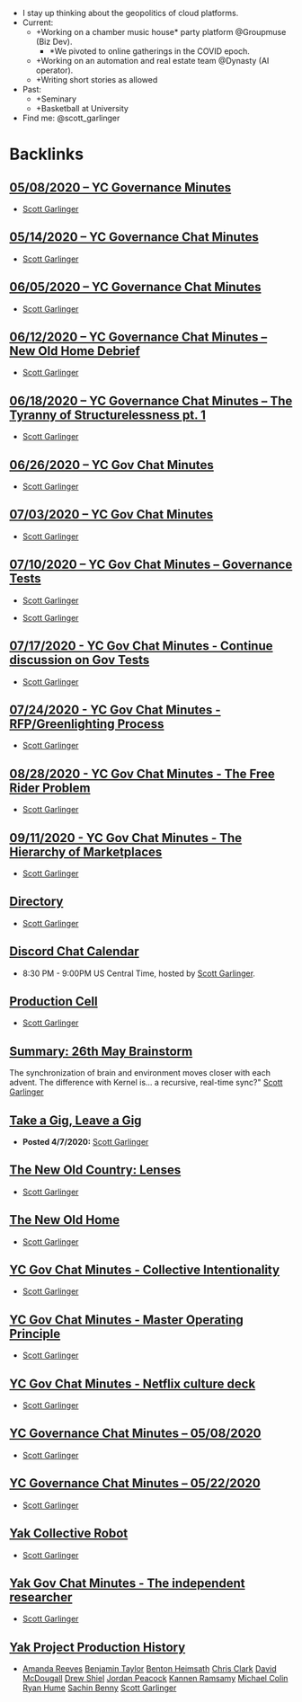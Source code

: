 - I stay up thinking about the geopolitics of cloud platforms.
- Current:
    - +Working on a chamber music house* party platform @Groupmuse (Biz Dev).
        - *We pivoted to online gatherings in the COVID epoch.
    - +Working on an automation and real estate team @Dynasty (AI operator).
    - +Writing short stories as allowed
- Past:
    - +Seminary
    - +Basketball at University
- Find me: @scott_garlinger

# Backlinks
## [05/08/2020 – YC Governance Minutes](<05/08/2020 – YC Governance Minutes.md>)
- [Scott Garlinger](<Scott Garlinger.md>)

## [05/14/2020 – YC Governance Chat Minutes](<05/14/2020 – YC Governance Chat Minutes.md>)
- [Scott Garlinger](<Scott Garlinger.md>)

## [06/05/2020 – YC Governance Chat Minutes](<06/05/2020 – YC Governance Chat Minutes.md>)
- [Scott Garlinger](<Scott Garlinger.md>)

## [06/12/2020 – YC Governance Chat Minutes – New Old Home Debrief](<06/12/2020 – YC Governance Chat Minutes – New Old Home Debrief.md>)
- [Scott Garlinger](<Scott Garlinger.md>)

## [06/18/2020 – YC Governance Chat Minutes – The Tyranny of Structurelessness pt. 1](<06/18/2020 – YC Governance Chat Minutes – The Tyranny of Structurelessness pt. 1.md>)
- [Scott Garlinger](<Scott Garlinger.md>)

## [06/26/2020 – YC Gov Chat Minutes](<06/26/2020 – YC Gov Chat Minutes.md>)
- [Scott Garlinger](<Scott Garlinger.md>)

## [07/03/2020 – YC Gov Chat Minutes](<07/03/2020 – YC Gov Chat Minutes.md>)
- [Scott Garlinger](<Scott Garlinger.md>)

## [07/10/2020 – YC Gov Chat Minutes – Governance Tests](<07/10/2020 – YC Gov Chat Minutes – Governance Tests.md>)
- [Scott Garlinger](<Scott Garlinger.md>)

- [Scott Garlinger](<Scott Garlinger.md>)

## [07/17/2020 - YC Gov Chat Minutes - Continue discussion on Gov Tests ](<07/17/2020 - YC Gov Chat Minutes - Continue discussion on Gov Tests .md>)
- [Scott Garlinger](<Scott Garlinger.md>)

## [07/24/2020 - YC Gov Chat Minutes - RFP/Greenlighting Process](<07/24/2020 - YC Gov Chat Minutes - RFP/Greenlighting Process.md>)
- [Scott Garlinger](<Scott Garlinger.md>)

## [08/28/2020 - YC Gov Chat Minutes - The Free Rider Problem](<08/28/2020 - YC Gov Chat Minutes - The Free Rider Problem.md>)
- [Scott Garlinger](<Scott Garlinger.md>)

## [09/11/2020 - YC Gov Chat Minutes - The Hierarchy of Marketplaces](<09/11/2020 - YC Gov Chat Minutes - The Hierarchy of Marketplaces.md>)
- [Scott Garlinger](<Scott Garlinger.md>)

## [Directory](<Directory.md>)
- [Scott Garlinger](<Scott Garlinger.md>)

## [Discord Chat Calendar](<Discord Chat Calendar.md>)
- 8:30 PM - 9:00PM US Central Time, hosted by [Scott Garlinger](<Scott Garlinger.md>).

## [Production Cell](<Production Cell.md>)
- [Scott Garlinger](<Scott Garlinger.md>)

## [Summary: 26th May Brainstorm](<Summary: 26th May Brainstorm.md>)
The synchronization of brain and environment moves closer with each advent. The difference with Kernel is... a recursive, real-time sync?" [Scott Garlinger](<Scott Garlinger.md>)

## [Take a Gig, Leave a Gig](<Take a Gig, Leave a Gig.md>)
- **Posted 4/7/2020:** [Scott Garlinger](<Scott Garlinger.md>)

## [The New Old Country: Lenses](<The New Old Country: Lenses.md>)
- [Scott Garlinger](<Scott Garlinger.md>)

## [The New Old Home](<The New Old Home.md>)
- [Scott Garlinger](<Scott Garlinger.md>)

## [YC Gov Chat Minutes - Collective Intentionality](<YC Gov Chat Minutes - Collective Intentionality.md>)
- [Scott Garlinger](<Scott Garlinger.md>)

## [YC Gov Chat Minutes - Master Operating Principle](<YC Gov Chat Minutes - Master Operating Principle.md>)
- [Scott Garlinger](<Scott Garlinger.md>)

## [YC Gov Chat Minutes - Netflix culture deck](<YC Gov Chat Minutes - Netflix culture deck.md>)
- [Scott Garlinger](<Scott Garlinger.md>)

## [YC Governance Chat Minutes – 05/08/2020](<YC Governance Chat Minutes – 05/08/2020.md>)
- [Scott Garlinger](<Scott Garlinger.md>)

## [YC Governance Chat Minutes – 05/22/2020](<YC Governance Chat Minutes – 05/22/2020.md>)
- [Scott Garlinger](<Scott Garlinger.md>)

## [Yak Collective Robot](<Yak Collective Robot.md>)
- [Scott Garlinger](<Scott Garlinger.md>)

## [Yak Gov Chat Minutes - The independent researcher](<Yak Gov Chat Minutes - The independent researcher.md>)
- [Scott Garlinger](<Scott Garlinger.md>)

## [Yak Project Production History](<Yak Project Production History.md>)
- [Amanda Reeves](<Amanda Reeves.md>) [Benjamin Taylor](<Benjamin Taylor.md>) [Benton Heimsath](<Benton Heimsath.md>) [Chris Clark](<Chris Clark.md>) [David McDougall](<David McDougall.md>) [Drew Shiel](<Drew Shiel.md>) [Jordan Peacock](<Jordan Peacock.md>) [Kannen Ramsamy](<Kannen Ramsamy.md>) [Michael Colin](<Michael Colin.md>) [Ryan Hume](<Ryan Hume.md>) [Sachin Benny](<Sachin Benny.md>) [Scott Garlinger](<Scott Garlinger.md>)

